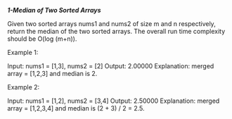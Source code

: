 ***1-Median of Two Sorted Arrays***

Given two sorted arrays nums1 and nums2 of size 
m and n respectively, return the median of the two sorted arrays.
The overall run time complexity should be O(log (m+n)).

Example 1:

Input: nums1 = [1,3], nums2 = [2]
Output: 2.00000
Explanation: merged array = [1,2,3] and median is 2.

Example 2:

Input: nums1 = [1,2], nums2 = [3,4]
Output: 2.50000
Explanation: merged array = [1,2,3,4] and median is (2 + 3) / 2 = 2.5.

